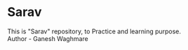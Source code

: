 # Sarav
This is "Sarav" repository, to Practice and learning purpose.
<br>
Author - Ganesh Waghmare
